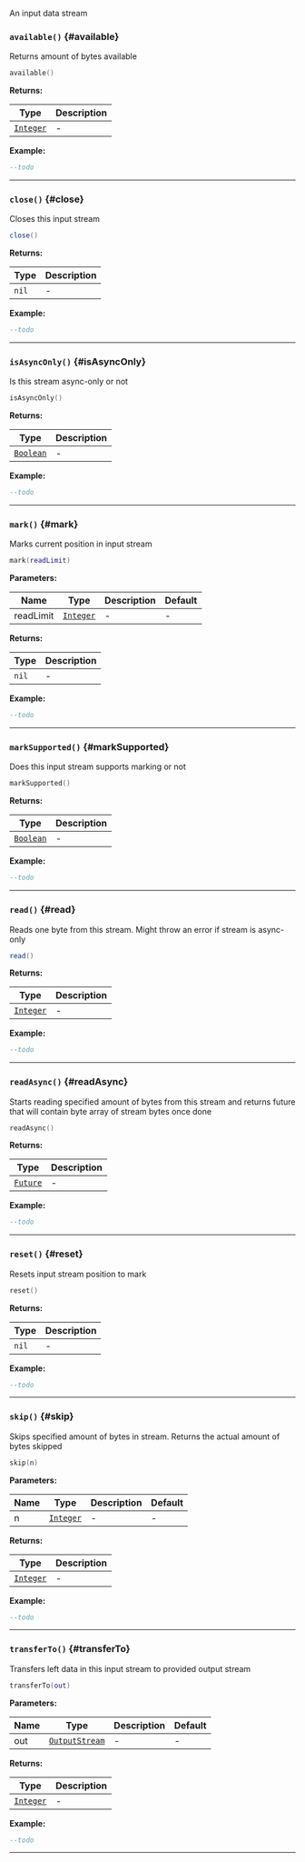 An input data stream

### <code>available()</code> \{#available}

Returns amount of bytes available

```lua
available()
```

**Returns:**

| Type                                             | Description |
| ------------------------------------------------ | ----------- |
| <code>[Integer](/tutorials/types/Numbers)</code> | -           |

**Example:**

```lua
--todo
```

---

### <code>close()</code> \{#close}

Closes this input stream

```lua
close()
```

**Returns:**

| Type             | Description |
| ---------------- | ----------- |
| <code>nil</code> | -           |

**Example:**

```lua
--todo
```

---

### <code>isAsyncOnly()</code> \{#isAsyncOnly}

Is this stream async-only or not

```lua
isAsyncOnly()
```

**Returns:**

| Type                                              | Description |
| ------------------------------------------------- | ----------- |
| <code>[Boolean](/tutorials/types/Booleans)</code> | -           |

**Example:**

```lua
--todo
```

---

### <code>mark()</code> \{#mark}

Marks current position in input stream

```lua
mark(readLimit)
```

**Parameters:**

| Name      | Type                                             | Description | Default |
| --------- | ------------------------------------------------ | ----------- | ------- |
| readLimit | <code>[Integer](/tutorials/types/Numbers)</code> | -           | -       |

**Returns:**

| Type             | Description |
| ---------------- | ----------- |
| <code>nil</code> | -           |

**Example:**

```lua
--todo
```

---

### <code>markSupported()</code> \{#markSupported}

Does this input stream supports marking or not

```lua
markSupported()
```

**Returns:**

| Type                                              | Description |
| ------------------------------------------------- | ----------- |
| <code>[Boolean](/tutorials/types/Booleans)</code> | -           |

**Example:**

```lua
--todo
```

---

### <code>read()</code> \{#read}

Reads one byte from this stream. Might throw an error if stream is async-only

```lua
read()
```

**Returns:**

| Type                                             | Description |
| ------------------------------------------------ | ----------- |
| <code>[Integer](/tutorials/types/Numbers)</code> | -           |

**Example:**

```lua
--todo
```

---

### <code>readAsync()</code> \{#readAsync}

Starts reading specified amount of bytes from this stream and returns future that will contain byte array of stream bytes once done

```lua
readAsync()
```

**Returns:**

| Type                                        | Description |
| ------------------------------------------- | ----------- |
| <code>[Future](/globals/Data/Future)</code> | -           |

**Example:**

```lua
--todo
```

---

### <code>reset()</code> \{#reset}

Resets input stream position to mark

```lua
reset()
```

**Returns:**

| Type             | Description |
| ---------------- | ----------- |
| <code>nil</code> | -           |

**Example:**

```lua
--todo
```

---

### <code>skip()</code> \{#skip}

Skips specified amount of bytes in stream. Returns the actual amount of bytes skipped

```lua
skip(n)
```

**Parameters:**

| Name | Type                                             | Description | Default |
| ---- | ------------------------------------------------ | ----------- | ------- |
| n    | <code>[Integer](/tutorials/types/Numbers)</code> | -           | -       |

**Returns:**

| Type                                             | Description |
| ------------------------------------------------ | ----------- |
| <code>[Integer](/tutorials/types/Numbers)</code> | -           |

**Example:**

```lua
--todo
```

---

### <code>transferTo()</code> \{#transferTo}

Transfers left data in this input stream to provided output stream

```lua
transferTo(out)
```

**Parameters:**

| Name | Type                                                    | Description | Default |
| ---- | ------------------------------------------------------- | ----------- | ------- |
| out  | <code>[OutputStream](/globals/Data/OutputStream)</code> | -           | -       |

**Returns:**

| Type                                             | Description |
| ------------------------------------------------ | ----------- |
| <code>[Integer](/tutorials/types/Numbers)</code> | -           |

**Example:**

```lua
--todo
```

---
